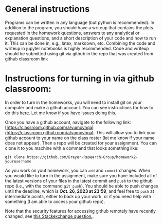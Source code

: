 # General instructions
Programs can be written in any language (but python is recommended). In addition to the program, you should have a writeup that contains the plots requested in the homework questions, answers to any analytical or explanation questions, and  a short description of your code and how to run it. This can be done in, e.g., latex, markdown, etc. Combining the code and writeup in jupyter notebooks is highly recommended. Code and writeup should be submitted using git via github in the repo
 that was created from github classroom link
 
# Instructions for turning in via github classroom:

In order to turn in the homeworks, you will need to install git on your computer and make a github account. You can see instructions for how to do this [here](https://docs.github.com/en). Let me know if you have issues doing this.

Once you have a github account, navigate to the following link: [https://classroom.github.com/a/vumxvhqa](https://classroom.github.com/a/vumxvhqa). This will allow you to link your github account to your name on the class roster (let me know if your name does not appear). Then a repo will be created for your assignment. You can clone it to you machine with a command that looks something like:

`git clone https://github.com/Dreyer-Research-Group/homework2-yourusername`

As you work on yout homework, you can `add` and `commit` changes. When you would like to turn in the assignment, make sure you have included all of the latest versions of your files in the latest commit and `push` to the github repo (i.e., with the command `git push`). You should be able to push changes until the deadline, which is **Oct. 26, 2023 at 23:59**, and feel free to `push` at intermediate points, either to back up your work, or if you need help with something (I am able to access your github repo).

Note that the security features for accessing github remotely have recently changed, see
[this Stackexchange question.](https://stackoverflow.com/questions/68775869/support-for-password-authentication-was-removed-please-use-a-personal-access-to).
